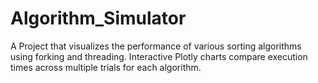 # Algorithm_Simulator
A Project that visualizes the performance of various sorting algorithms using forking and threading. Interactive Plotly charts compare execution times across multiple trials for each algorithm.
